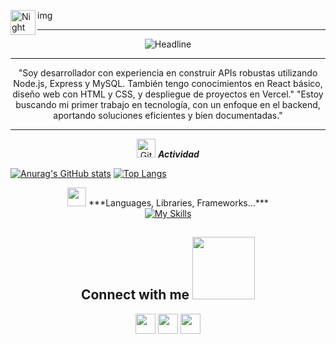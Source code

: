 
<img alt="Night Coding" src="#" width='40' align="left"/>img
 <div></div>
 
-------------------

<div align=center>
        <img src="https://readme-typing-svg.herokuapp.com?color=%236FDA44&size=32&center=true&vCenter=true&width=600&height=50&lines=Hola+soy+Enrique+Cervantes+%F0%9F%91%8B;Desarrollador+Backend+en+Nodejs;Entusiasta+de+SQL+y+Express" alt="Headline" />
    </div>
   
-------------------
 <div align="center">
 "Soy desarrollador con experiencia en construir APIs robustas utilizando Node.js, Express y MySQL. También tengo conocimientos en React básico, diseño web con HTML y CSS, y despliegue de proyectos en Vercel."
"Estoy buscando mi primer trabajo en tecnología, con un enfoque en el backend, aportando soluciones eficientes y bien documentadas."
  
 </div>

-------------------

<p align="center">
 <img src="https://media.giphy.com/media/W5eoZHPpUx9sapR0eu/giphy.gif" width="30px" alt="Git"/>&nbsp;<i><b>Actividad</b></i></p>
 
[![Anurag's GitHub stats](https://github-readme-stats.vercel.app/api?username=progenrique&show_icons=true&theme=radical)](https://github.com/anuraghazra/github-readme-stats) [![Top Langs](https://github-readme-stats.vercel.app/api/top-langs/?username=progenrique&langs_count=10&layout=compact)](https://github.com/anuraghazra/github-readme-stats)


<div align="center"   margin-bottom= "10px">
<img  src="https://media.giphy.com/media/iY8CRBdQXODJSCERIr/giphy.gif" width="30px">&nbsp;***Languages, Libraries, Frameworks...***  
</div>



<div align="center">
  <a href="https://skillicons.dev">
    <img src="https://skillicons.dev/icons?i=js,html,css,bootstrap,react,nodejs,express,mysql,git,github,vercel&perline=20" alt="My Skills" />
  </a>
</div>


<h2 align="center"> Connect with me <img src='https://raw.githubusercontent.com/ShahriarShafin/ShahriarShafin/main/Assets/handshake.gif' width="100px"> </h2>

<div align="center">
<a href = 'www.linkedin.com/in/progenrique' target="_blank"> <img width = '32px' align= 'center' src="https://raw.githubusercontent.com/rahulbanerjee26/githubAboutMeGenerator/main/icons/linked-in-alt.svg"/></a>
<a href = 'https://wa.me/525591004288?text=Hola,%20obtuve%20tu%20contacto%20por%20GitHub.
' target="_blank"> <img width = '32px' align= 'center' src="https://raw.githubusercontent.com/rahulbanerjee26/githubAboutMeGenerator/main/icons/whatsapp.svg"/></a> 
<a href = 'https://portafolio1-2.vercel.app/' target="_blank"> <img width = '32px' align= 'center' src="https://raw.githubusercontent.com/rahulbanerjee26/githubAboutMeGenerator/main/icons/portfolio.png"/></a>
</div>
<!--
**progenrique/progenrique** is a ✨ _special_ ✨ repository because its `README.md` (this file) appears on your GitHub profile.

Here are some ideas to get you started:

- 🔭 I’m currently working on ...
- 🌱 I’m currently learning ...
- 👯 I’m looking to collaborate on ...
- 🤔 I’m looking for help with ...
- 💬 Ask me about ...
- 📫 How to reach me: ...
- 😄 Pronouns: ...
- ⚡ Fun fact: ...
-->
